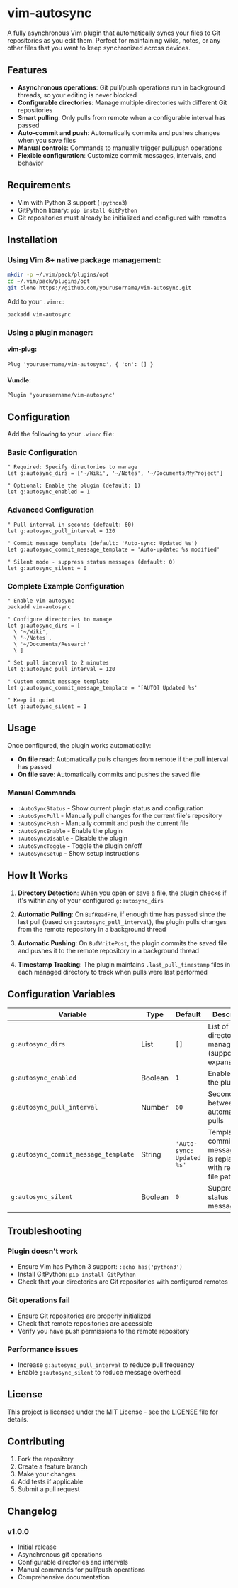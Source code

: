 # vim-autosync

A fully asynchronous Vim plugin that automatically syncs your files to Git repositories as you edit them. Perfect for maintaining wikis, notes, or any other files that you want to keep synchronized across devices.

## Features

- **Asynchronous operations**: Git pull/push operations run in background threads, so your editing is never blocked
- **Configurable directories**: Manage multiple directories with different Git repositories
- **Smart pulling**: Only pulls from remote when a configurable interval has passed
- **Auto-commit and push**: Automatically commits and pushes changes when you save files
- **Manual controls**: Commands to manually trigger pull/push operations
- **Flexible configuration**: Customize commit messages, intervals, and behavior

## Requirements

- Vim with Python 3 support (`+python3`)
- GitPython library: `pip install GitPython`
- Git repositories must already be initialized and configured with remotes

## Installation

### Using Vim 8+ native package management:

```bash
mkdir -p ~/.vim/pack/plugins/opt
cd ~/.vim/pack/plugins/opt
git clone https://github.com/yourusername/vim-autosync.git
```

Add to your `.vimrc`:
```vim
packadd vim-autosync
```

### Using a plugin manager:

#### vim-plug:
```vim
Plug 'yourusername/vim-autosync', { 'on': [] }
```

#### Vundle:
```vim
Plugin 'yourusername/vim-autosync'
```

## Configuration

Add the following to your `.vimrc` file:

### Basic Configuration

```vim
" Required: Specify directories to manage
let g:autosync_dirs = ['~/Wiki', '~/Notes', '~/Documents/MyProject']

" Optional: Enable the plugin (default: 1)
let g:autosync_enabled = 1
```

### Advanced Configuration

```vim
" Pull interval in seconds (default: 60)
let g:autosync_pull_interval = 120

" Commit message template (default: 'Auto-sync: Updated %s')
let g:autosync_commit_message_template = 'Auto-update: %s modified'

" Silent mode - suppress status messages (default: 0)
let g:autosync_silent = 0
```

### Complete Example Configuration

```vim
" Enable vim-autosync
packadd vim-autosync

" Configure directories to manage
let g:autosync_dirs = [
  \ '~/Wiki',
  \ '~/Notes',
  \ '~/Documents/Research'
  \ ]

" Set pull interval to 2 minutes
let g:autosync_pull_interval = 120

" Custom commit message template
let g:autosync_commit_message_template = '[AUTO] Updated %s'

" Keep it quiet
let g:autosync_silent = 1
```

## Usage

Once configured, the plugin works automatically:

- **On file read**: Automatically pulls changes from remote if the pull interval has passed
- **On file save**: Automatically commits and pushes the saved file

### Manual Commands

- `:AutoSyncStatus` - Show current plugin status and configuration
- `:AutoSyncPull` - Manually pull changes for the current file's repository
- `:AutoSyncPush` - Manually commit and push the current file
- `:AutoSyncEnable` - Enable the plugin
- `:AutoSyncDisable` - Disable the plugin
- `:AutoSyncToggle` - Toggle the plugin on/off
- `:AutoSyncSetup` - Show setup instructions

## How It Works

1. **Directory Detection**: When you open or save a file, the plugin checks if it's within any of your configured `g:autosync_dirs`

2. **Automatic Pulling**: On `BufReadPre`, if enough time has passed since the last pull (based on `g:autosync_pull_interval`), the plugin pulls changes from the remote repository in a background thread

3. **Automatic Pushing**: On `BufWritePost`, the plugin commits the saved file and pushes it to the remote repository in a background thread

4. **Timestamp Tracking**: The plugin maintains `.last_pull_timestamp` files in each managed directory to track when pulls were last performed

## Configuration Variables

| Variable | Type | Default | Description |
|----------|------|---------|-------------|
| `g:autosync_dirs` | List | `[]` | List of directories to manage (supports `~` expansion) |
| `g:autosync_enabled` | Boolean | `1` | Enable/disable the plugin |
| `g:autosync_pull_interval` | Number | `60` | Seconds between automatic pulls |
| `g:autosync_commit_message_template` | String | `'Auto-sync: Updated %s'` | Template for commit messages (`%s` is replaced with relative file path) |
| `g:autosync_silent` | Boolean | `0` | Suppress status messages |

## Troubleshooting

### Plugin doesn't work
- Ensure Vim has Python 3 support: `:echo has('python3')`
- Install GitPython: `pip install GitPython`
- Check that your directories are Git repositories with configured remotes

### Git operations fail
- Ensure Git repositories are properly initialized
- Check that remote repositories are accessible
- Verify you have push permissions to the remote repository

### Performance issues
- Increase `g:autosync_pull_interval` to reduce pull frequency
- Enable `g:autosync_silent` to reduce message overhead

## License

This project is licensed under the MIT License - see the [LICENSE](LICENSE) file for details.

## Contributing

1. Fork the repository
2. Create a feature branch
3. Make your changes
4. Add tests if applicable
5. Submit a pull request

## Changelog

### v1.0.0
- Initial release
- Asynchronous git operations
- Configurable directories and intervals
- Manual commands for pull/push operations
- Comprehensive documentation
